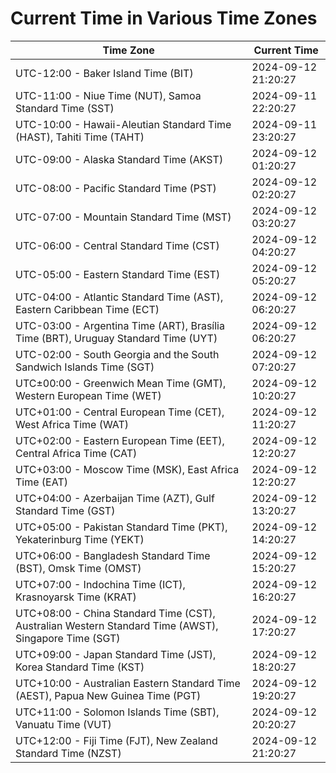 # Current Time in Various Time Zones

| Time Zone | Current Time |
|-----------|--------------|
| UTC-12:00 - Baker Island Time (BIT) | 2024-09-12 21:20:27 |
| UTC-11:00 - Niue Time (NUT), Samoa Standard Time (SST) | 2024-09-11 22:20:27 |
| UTC-10:00 - Hawaii-Aleutian Standard Time (HAST), Tahiti Time (TAHT) | 2024-09-11 23:20:27 |
| UTC-09:00 - Alaska Standard Time (AKST) | 2024-09-12 01:20:27 |
| UTC-08:00 - Pacific Standard Time (PST) | 2024-09-12 02:20:27 |
| UTC-07:00 - Mountain Standard Time (MST) | 2024-09-12 03:20:27 |
| UTC-06:00 - Central Standard Time (CST) | 2024-09-12 04:20:27 |
| UTC-05:00 - Eastern Standard Time (EST) | 2024-09-12 05:20:27 |
| UTC-04:00 - Atlantic Standard Time (AST), Eastern Caribbean Time (ECT) | 2024-09-12 06:20:27 |
| UTC-03:00 - Argentina Time (ART), Brasília Time (BRT), Uruguay Standard Time (UYT) | 2024-09-12 06:20:27 |
| UTC-02:00 - South Georgia and the South Sandwich Islands Time (SGT) | 2024-09-12 07:20:27 |
| UTC±00:00 - Greenwich Mean Time (GMT), Western European Time (WET) | 2024-09-12 10:20:27 |
| UTC+01:00 - Central European Time (CET), West Africa Time (WAT) | 2024-09-12 11:20:27 |
| UTC+02:00 - Eastern European Time (EET), Central Africa Time (CAT) | 2024-09-12 12:20:27 |
| UTC+03:00 - Moscow Time (MSK), East Africa Time (EAT) | 2024-09-12 12:20:27 |
| UTC+04:00 - Azerbaijan Time (AZT), Gulf Standard Time (GST) | 2024-09-12 13:20:27 |
| UTC+05:00 - Pakistan Standard Time (PKT), Yekaterinburg Time (YEKT) | 2024-09-12 14:20:27 |
| UTC+06:00 - Bangladesh Standard Time (BST), Omsk Time (OMST) | 2024-09-12 15:20:27 |
| UTC+07:00 - Indochina Time (ICT), Krasnoyarsk Time (KRAT) | 2024-09-12 16:20:27 |
| UTC+08:00 - China Standard Time (CST), Australian Western Standard Time (AWST), Singapore Time (SGT) | 2024-09-12 17:20:27 |
| UTC+09:00 - Japan Standard Time (JST), Korea Standard Time (KST) | 2024-09-12 18:20:27 |
| UTC+10:00 - Australian Eastern Standard Time (AEST), Papua New Guinea Time (PGT) | 2024-09-12 19:20:27 |
| UTC+11:00 - Solomon Islands Time (SBT), Vanuatu Time (VUT) | 2024-09-12 20:20:27 |
| UTC+12:00 - Fiji Time (FJT), New Zealand Standard Time (NZST) | 2024-09-12 21:20:27 |
